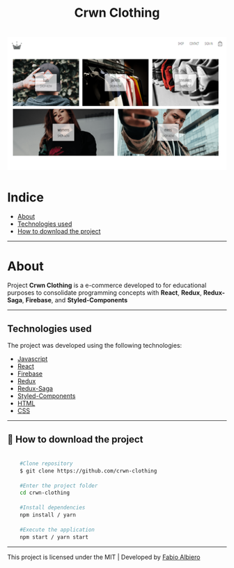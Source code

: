 <h1 align="center">Crwn Clothing<h1>

<h1> <img src="public/img/image.png" alt=""> 

# Indice
- [About](#-about)
- [Technologies used](#-technologies-used)
- [How to download the project](#-how-to-download-the-project)

---

# About
Project **Crwn Clothing** is a e-commerce developed to for educational purposes to consolidate programming concepts with **React**, **Redux**, **Redux-Saga**, **Firebase**, and **Styled-Components** 


---

## Technologies used 

The project was developed using the following technologies:

- [Javascript](https://www.w3schools.com/js/default.asp)
- [React](https://pt-br.reactjs.org/)
- [Firebase](https://firebase.google.com/docs/)
- [Redux](https://redux.js.org/)
- [Redux-Saga](https://redux-saga.js.org/)
- [Styled-Components](https://styled-components.com/)
- [HTML](https://www.w3schools.com/html/)
- [CSS](https://www.w3schools.com/css/default.asp)


---

## 📁 How to download the project
```bash

    #Clone repository
    $ git clone https://github.com/crwn-clothing

    #Enter the project folder
    cd crwn-clothing

    #Install dependencies
    npm install / yarn

    #Execute the application
    npm start / yarn start

```

---
This project is licensed under the MIT | Developed by [Fabio Albiero](http://fabioalbiero.com/)